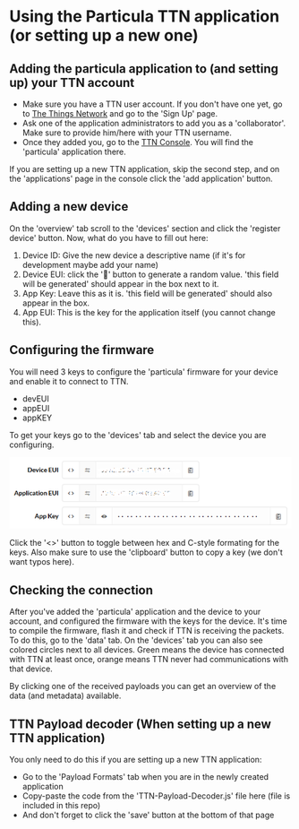 # Using the Particula TTN application (or setting up a new one)

## Adding the particula application to (and setting up) your TTN account

- Make sure you have a TTN user account. If you don't have one yet, go to [The Things Network](https://www.thethingsnetwork.org/) and go to the 'Sign Up' page.
- Ask one of the application administrators to add you as a 'collaborator'. Make sure to provide him/here with your TTN username.
- Once they added you, go to the [TTN Console](https://console.thethingsnetwork.org/applications). You will find the 'particula' application there.

If you are setting up a new TTN application, skip the second step, and on the 'applications' page in the console click the 'add application' button.

## Adding a new device

On the 'overview' tab scroll to the 'devices' section and click the 'register device' button. Now, what do you have to fill out here:

1. Device ID: Give the new device a descriptive name (if it's for development maybe add your name)
2. Device EUI: click the '🔀' button to generate a random value. 'this field will be generated' should appear in the box next to it.
3. App Key: Leave this as it is. 'this field will be generated' should also appear in the box.
4. App EUI: This is the key for the application itself (you cannot change this).

## Configuring the firmware

You will need 3 keys to configure the 'particula' firmware for your device and enable it to connect to TTN.

- devEUI
- appEUI
- appKEY

To get your keys go to the 'devices' tab and select the device you are configuring.

![TTN Keys Interface](./img/ttn-keys-interface.png)

Click the '<>' button to toggle between hex and C-style formating for the keys. Also make sure to use the 'clipboard' button to copy a key (we don't want typos here).

## Checking the connection

After you've added the 'particula' application and the device to your account, and configured the firmware with the keys for the device. It's time to compile the firmware, flash it and check if TTN is receiving the packets. To do this, go to the 'data' tab. On the 'devices' tab you can also see colored circles next to all devices. Green means the device has connected with TTN at least once, orange means TTN never had communications with that device.

By clicking one of the received payloads you can get an overview of the data (and metadata) available.

## TTN Payload decoder (When setting up a new TTN application)

You only need to do this if you are setting up a new TTN application:

- Go to the 'Payload Formats' tab when you are in the newly created application
- Copy-paste the code from the 'TTN-Payload-Decoder.js' file here (file is included in this repo)
- And don't forget to click the 'save' button at the bottom of that page
